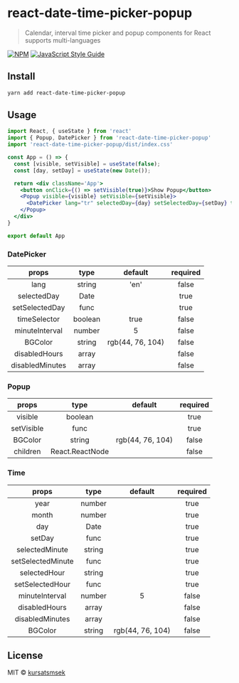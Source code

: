 # react-date-time-picker-popup

> Calendar, interval time picker and popup components for React supports multi-languages

[![NPM](https://img.shields.io/npm/v/react-date-time-picker-popup.svg)](https://www.npmjs.com/package/react-date-time-picker-popup) [![JavaScript Style Guide](https://img.shields.io/badge/code_style-standard-brightgreen.svg)](https://standardjs.com)

## Install

```bash
yarn add react-date-time-picker-popup
```

## Usage

```jsx
import React, { useState } from 'react'
import { Popup, DatePicker } from 'react-date-time-picker-popup'
import 'react-date-time-picker-popup/dist/index.css'

const App = () => {
  const [visible, setVisible] = useState(false);
  const [day, setDay] = useState(new Date());

  return <div className='App'>
    <button onClick={() => setVisible(true)}>Show Popup</button>
    <Popup visible={visible} setVisible={setVisible}>
      <DatePicker lang="tr" selectedDay={day} setSelectedDay={setDay} timeSelector={true} />
    </Popup>
  </div>
}

export default App
```
### DatePicker

|      props      |   type  |      default     | required |
|:---------------:|:-------:|:----------------:|:--------:|
|       lang      |  string |       'en'       |   false  |
|   selectedDay   |   Date  |                  |   true   |
|  setSelectedDay |   func  |                  |   true   |
|   timeSelector  | boolean |       true       |   false  |
|  minuteInterval |  number |         5        |   false  |
|     BGColor     |  string | rgb(44, 76, 104) |   false  |
|  disabledHours  |  array  |                  |   false  |
| disabledMinutes |  array  |                  |   false  |

### Popup

|    props   |       type      |      default     | required |
|:----------:|:---------------:|:----------------:|:--------:|
|   visible  |     boolean     |                  |   true   |
| setVisible |       func      |                  |   true   |
|   BGColor  |      string     | rgb(44, 76, 104) |   false  |
|  children  | React.ReactNode |                  |   false  |

### Time

|     **props**     | **type** |    **default**   | **required** |
|:-----------------:|:--------:|:----------------:|:------------:|
|        year       |  number  |                  |     true     |
|       month       |  number  |                  |     true     |
|        day        |   Date   |                  |     true     |
|       setDay      |   func   |                  |     true     |
|   selectedMinute  |  string  |                  |     true     |
| setSelectedMinute |   func   |                  |     true     |
|    selectedHour   |  string  |                  |     true     |
|  setSelectedHour  |   func   |                  |     true     |
|   minuteInterval  |  number  |         5        |     false    |
|   disabledHours   |   array  |                  |     false    |
|  disabledMinutes  |   array  |                  |     false    |
|      BGColor      |  string  | rgb(44, 76, 104) |     false    |

## License


MIT © [kursatsmsek](https://github.com/kursatsmsek)
